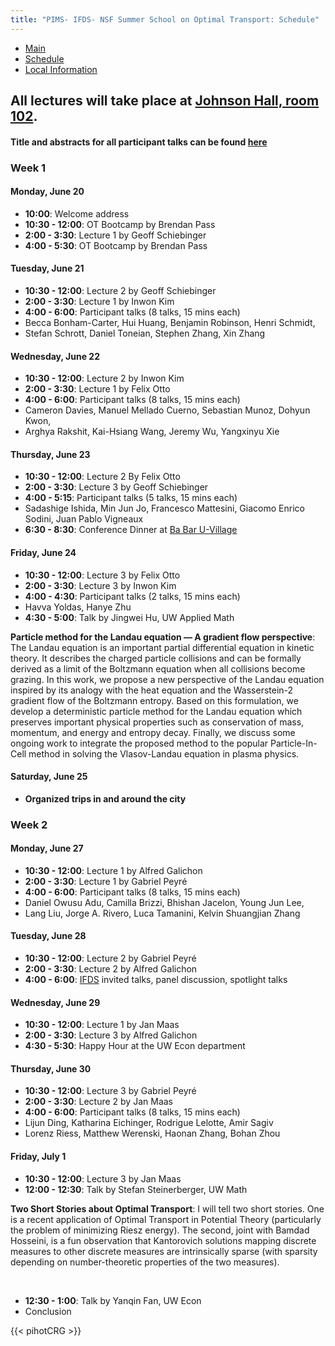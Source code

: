 ```yaml
---
title: "PIMS- IFDS- NSF Summer School on Optimal Transport: Schedule"
---
```


<ul class="nav nav-pills">
  <li class="nav-item">
    <a class="nav-link" aria-current="page" href="../">Main</a>
  </li>
  <li class="nav-item">
    <a class="nav-link active" href="#">Schedule</a>
  </li>
  <li class="nav-item">
    <a class="nav-link" href="../localinfo">Local Information</a>
  </li>
</ul>


## All lectures will take place at [Johnson Hall, room 102](http://uw.edu/maps/?jhn).

#### Title and abstracts for all participant talks can be found [here](participant-abstracts.pdf) 

### Week 1

#### Monday, June 20

  * **10:00**: Welcome address
  * **10:30 - 12:00**: OT Bootcamp by Brendan Pass
  * **2:00 - 3:30**: Lecture 1 by Geoff Schiebinger
  * **4:00 - 5:30**: OT Bootcamp by Brendan Pass

#### Tuesday, June 21
  
  * **10:30 - 12:00**: Lecture 2 by Geoff Schiebinger
  * **2:00 - 3:30**: Lecture 1 by Inwon Kim
  * **4:00 - 6:00**: Participant talks (8 talks, 15 mins each)
  * Becca Bonham-Carter, Hui Huang, Benjamin Robinson, Henri Schmidt, 
  * Stefan Schrott, Daniel Toneian, Stephen Zhang, Xin Zhang


#### Wednesday, June 22

  * **10:30 - 12:00**: Lecture 2 by Inwon Kim
  * **2:00 - 3:30**: Lecture 1 by Felix Otto
  * **4:00 - 6:00**: Participant talks (8 talks, 15 mins each)
  * Cameron Davies, Manuel Mellado Cuerno, Sebastian Munoz, Dohyun Kwon, 
  * Arghya Rakshit, Kai-Hsiang Wang, Jeremy Wu, Yangxinyu Xie     



#### Thursday, June 23

  * **10:30 - 12:00**: Lecture 2 By Felix Otto
  * **2:00 - 3:30**: Lecture 3 by Geoff Schiebinger
  * **4:00 - 5:15**: Participant talks (5 talks, 15 mins each)
  * Sadashige Ishida, Min Jun Jo, Francesco Mattesini, Giacomo Enrico Sodini, Juan Pablo Vigneaux 
  * **6:30 - 8:30**: Conference Dinner at [Ba Bar U-Village](https://goo.gl/maps/eYS1jjcUWxxUu6e26) 

#### Friday, June 24

  * **10:30 - 12:00**: Lecture 3 by Felix Otto
  * **2:00 - 3:30**: Lecture 3 by Inwon Kim
  * **4:00 - 4:30**: Participant talks (2 talks, 15 mins each)
  * Havva Yoldas, Hanye Zhu 
  * **4:30 - 5:00**: Talk by Jingwei Hu, UW Applied Math
  
**Particle method for the Landau equation — A gradient flow perspective**: The Landau equation is an important partial differential equation in kinetic theory. It describes the charged particle collisions and can be    formally derived as a limit of the Boltzmann equation when all collisions become grazing. In this work, we propose a new perspective of the Landau equation inspired by its analogy with the heat equation and the Wasserstein-2 gradient flow of the Boltzmann entropy. Based on this formulation, we develop a deterministic particle method for the Landau equation which preserves important physical properties such as conservation of mass, momentum, and energy and entropy decay. Finally, we discuss some ongoing work to integrate the proposed method to the popular Particle-In-Cell method in solving the Vlasov-Landau equation in plasma physics.


#### Saturday, June 25

  * **Organized trips in and around the city**


### Week 2

#### Monday, June 27
  
  * **10:30 - 12:00**: Lecture 1 by Alfred Galichon
  * **2:00 - 3:30**: Lecture 1 by Gabriel Peyré
  * **4:00 - 6:00**: Participant talks (8 talks, 15 mins each)
  * Daniel Owusu Adu, Camilla Brizzi, Bhishan Jacelon, Young Jun Lee, 
  * Lang Liu, Jorge A. Rivero, Luca Tamanini, Kelvin Shuangjian Zhang 

 
 

#### Tuesday, June 28
  
  * **10:30 - 12:00**: Lecture 2 by Gabriel Peyré
  * **2:00 - 3:30**: Lecture 2 by Alfred Galichon
  * **4:00 - 6:00**: [IFDS](https://ifds.info/) invited talks, panel discussion, spotlight talks

#### Wednesday, June 29
  
  * **10:30 - 12:00**: Lecture 1 by Jan Maas
  * **2:00 - 3:30**: Lecture 3 by Alfred Galichon
  * **4:30 - 5:30**: Happy Hour at the UW Econ department

#### Thursday, June 30
  
  * **10:30 - 12:00**: Lecture 3 by Gabriel Peyré
  * **2:00 - 3:30**: Lecture 2 by Jan Maas
  * **4:00 - 6:00**: Participant talks (8 talks, 15 mins each)
  * Lijun Ding, Katharina Eichinger, Rodrigue Lelotte, Amir Sagiv 
  * Lorenz Riess, Matthew Werenski, Haonan Zhang, Bohan Zhou 
  


#### Friday, July 1
  
  * **10:30 - 12:00**: Lecture 3 by Jan Maas
  * **12:00 - 12:30**: Talk by Stefan Steinerberger, UW Math

  **Two Short Stories about Optimal Transport**: I will tell two short stories. One is a recent
application of Optimal Transport in Potential Theory
(particularly the problem of minimizing Riesz energy).
The second, joint with Bamdad Hosseini, is a fun
observation that Kantorovich solutions mapping discrete
measures to other discrete measures are intrinsically
sparse (with sparsity depending on number-theoretic
properties of the two measures).
  
  
  <br>
  
  * **12:30 - 1:00**: Talk by Yanqin Fan, UW Econ
  * Conclusion

{{< pihotCRG >}}
